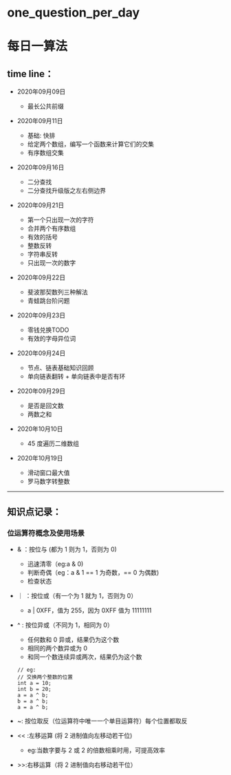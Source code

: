 # one_question_per_day
# 每日一算法
## time line：
* 2020年09月09日 

   * 最长公共前缀
* 2020年09月11日

    * 基础: 快排 
    * 给定两个数组，编写一个函数来计算它们的交集 
    * 有序数组交集
* 2020年09月16日

    * 二分查找 
    * 二分查找升级版之左右侧边界
* 2020年09月21日

    * 第一个只出现一次的字符 
    * 合并两个有序数组 
    * 有效的括号 
    * 整数反转 
    * 字符串反转 
    * 只出现一次的数字
* 2020年09月22日

    * 斐波那契数列三种解法 
    * 青蛙跳台阶问题
* 2020年09月23日

    * 零钱兑换TODO
    * 有效的字母异位词
* 2020年09月24日

    * 节点、链表基础知识回顾 
    * 单向链表翻转 + 单向链表中是否有环
* 2020年09月29日

    * 是否是回文数
    * 两数之和
* 2020年10月10日

    * 45 度遍历二维数组    

* 2020年10月19日

    * 滑动窗口最大值 
    * 罗马数字转整数 


*** 

## 知识点记录：
### 位运算符概念及使用场景
* & ：按位与 (都为 1 则为 1，否则为 0)

    * 迅速清零（eg:a & 0)
    * 判断奇偶（eg：a & 1 == 1 为奇数，== 0 为偶数)
    * 检查状态

* ｜ ：按位或（有一个为 1 就为 1，否则为 0）
   *  a | 0XFF，值为 255，因为 0XFF 值为 11111111

* ^ : 按位异或（不同为 1，相同为 0）
    * 任何数和 0 异或，结果仍为这个数
    * 相同的两个数异或为 0
    * 和同一个数连续异或两次，结果仍为这个数
  
    ```
    // eg:
    // 交换两个整数的位置
    int a = 10;
    int b = 20;
    a = a ^ b;
    b = a ^ b;
    a = a ^ b;
    ```
* ~: 按位取反（位运算符中唯一一个单目运算符）每个位置都取反
* << :左移运算 (将 2 进制值向左移动若干位)
    * eg:当数字要与 2 或 2 的倍数相乘时用，可提高效率
* \>>:右移运算（将 2 进制值向右移动若干位）

